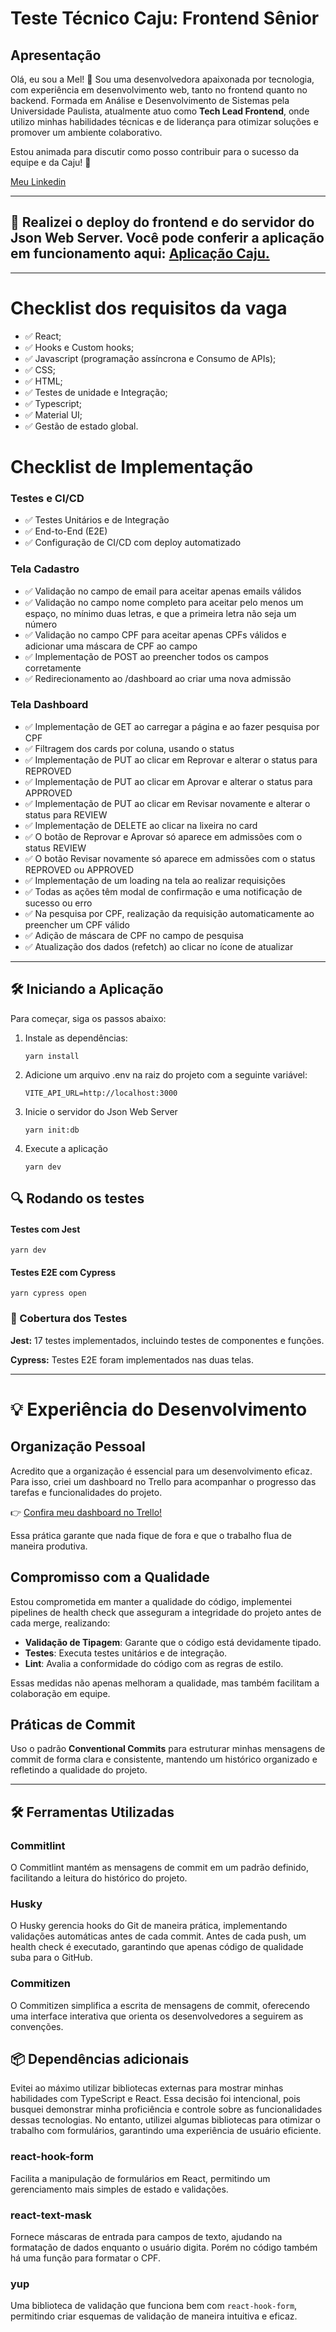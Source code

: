 # Teste Técnico Caju: Frontend Sênior

## Apresentação
Olá, eu sou a Mel! 👋 Sou uma desenvolvedora apaixonada por tecnologia, com experiência em desenvolvimento web, tanto no frontend quanto no backend. Formada em Análise e Desenvolvimento de Sistemas pela Universidade Paulista, atualmente atuo como **Tech Lead Frontend**, onde utilizo minhas habilidades técnicas e de liderança para otimizar soluções e promover um ambiente colaborativo.

Estou animada para discutir como posso contribuir para o sucesso da equipe e da Caju! 🌟

[Meu Linkedin](https://www.linkedin.com/in/meltammy/)

---

## 🚀 Realizei o deploy do frontend e do servidor do Json Web Server. Você pode conferir a aplicação em funcionamento aqui: [Aplicação Caju.](https://meltammy.github.io/caju/#/caju/dashboard)

--- 

# Checklist dos requisitos da vaga
- ✅ React;
- ✅ Hooks e Custom hooks;
- ✅ Javascript (programação assíncrona e Consumo de APIs);
- ✅ CSS;
- ✅ HTML;
- ✅ Testes de unidade e Integração;
- ✅ Typescript;
- ✅ Material UI;
- ✅ Gestão de estado global.

# Checklist de Implementação

### Testes e CI/CD
- ✅ Testes Unitários e de Integração
- ✅ End-to-End (E2E)
- ✅ Configuração de CI/CD com deploy automatizado

### Tela Cadastro
- ✅ Validação no campo de email para aceitar apenas emails válidos
- ✅ Validação no campo nome completo para aceitar pelo menos um espaço, no mínimo duas letras, e que a primeira letra não seja um número
- ✅ Validação no campo CPF para aceitar apenas CPFs válidos e adicionar uma máscara de CPF ao campo
- ✅ Implementação de POST ao preencher todos os campos corretamente
- ✅ Redirecionamento ao /dashboard ao criar uma nova admissão

### Tela Dashboard
- ✅ Implementação de GET ao carregar a página e ao fazer pesquisa por CPF
- ✅ Filtragem dos cards por coluna, usando o status
- ✅ Implementação de PUT ao clicar em Reprovar e alterar o status para REPROVED
- ✅ Implementação de PUT ao clicar em Aprovar e alterar o status para APPROVED
- ✅ Implementação de PUT ao clicar em Revisar novamente e alterar o status para REVIEW
- ✅ Implementação de DELETE ao clicar na lixeira no card
- ✅ O botão de Reprovar e Aprovar só aparece em admissões com o status REVIEW
- ✅ O botão Revisar novamente só aparece em admissões com o status REPROVED ou APPROVED
- ✅ Implementação de um loading na tela ao realizar requisições
- ✅ Todas as ações têm modal de confirmação e uma notificação de sucesso ou erro
- ✅ Na pesquisa por CPF, realização da requisição automaticamente ao preencher um CPF válido
- ✅ Adição de máscara de CPF no campo de pesquisa
- ✅ Atualização dos dados (refetch) ao clicar no ícone de atualizar

--- 

## 🛠️ Iniciando a Aplicação

Para começar, siga os passos abaixo:

1. Instale as dependências:
    ```shell
    yarn install
    ```

2. Adicione um arquivo .env na raiz do projeto com a seguinte variável:
    ```
    VITE_API_URL=http://localhost:3000
    ```

3. Inicie o servidor do Json Web Server
    ```shell
    yarn init:db
    ```

4. Execute a aplicação
    ```shell
    yarn dev
    ```

## 🔍 Rodando os testes

#### Testes com Jest
```shell
yarn dev
```

#### Testes E2E com Cypress
```shell
yarn cypress open
```

### 🧪 Cobertura dos Testes
**Jest:** 17 testes implementados, incluindo testes de componentes e funções.

**Cypress:** Testes E2E foram implementados nas duas telas.

---

# 💡 Experiência do Desenvolvimento

## Organização Pessoal

Acredito que a organização é essencial para um desenvolvimento eficaz. Para isso, criei um dashboard no Trello para acompanhar o progresso das tarefas e funcionalidades do projeto.

👉 [Confira meu dashboard no Trello!](https://trello.com/b/pr14yiCe/caju)

Essa prática garante que nada fique de fora e que o trabalho flua de maneira produtiva.

## Compromisso com a Qualidade
Estou comprometida em manter a qualidade do código, implementei pipelines de health check que asseguram a integridade do projeto antes de cada merge, realizando:

- **Validação de Tipagem**: Garante que o código está devidamente tipado.
- **Testes**: Executa testes unitários e de integração.
- **Lint**: Avalia a conformidade do código com as regras de estilo.

Essas medidas não apenas melhoram a qualidade, mas também facilitam a colaboração em equipe.

## Práticas de Commit
Uso o padrão **Conventional Commits** para estruturar minhas mensagens de commit de forma clara e consistente, mantendo um histórico organizado e refletindo a qualidade do projeto.

--- 

## 🛠️ Ferramentas Utilizadas

### Commitlint
O Commitlint mantém as mensagens de commit em um padrão definido, facilitando a leitura do histórico do projeto.

### Husky
O Husky gerencia hooks do Git de maneira prática, implementando validações automáticas antes de cada commit. Antes de cada push, um health check é executado, garantindo que apenas código de qualidade suba para o GitHub.

### Commitizen
O Commitizen simplifica a escrita de mensagens de commit, oferecendo uma interface interativa que orienta os desenvolvedores a seguirem as convenções.

## 📦 Dependências adicionais
Evitei ao máximo utilizar bibliotecas externas para mostrar minhas habilidades com TypeScript e React. Essa decisão foi intencional, pois busquei demonstrar minha proficiência e controle sobre as funcionalidades dessas tecnologias. No entanto, utilizei algumas bibliotecas para otimizar o trabalho com formulários, garantindo uma experiência de usuário eficiente.

### react-hook-form
Facilita a manipulação de formulários em React, permitindo um gerenciamento mais simples de estado e validações.

### react-text-mask
Fornece máscaras de entrada para campos de texto, ajudando na formatação de dados enquanto o usuário digita. Porém no código também há uma função para formatar o CPF.

### yup
Uma biblioteca de validação que funciona bem com `react-hook-form`, permitindo criar esquemas de validação de maneira intuitiva e eficaz.
